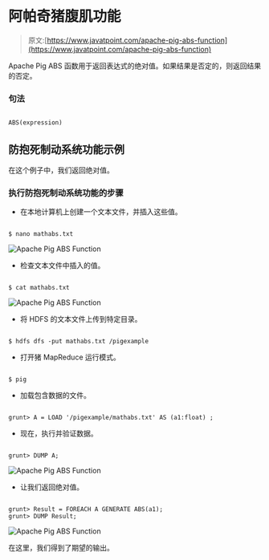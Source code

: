 # 阿帕奇猪腹肌功能

> 原文:[https://www.javatpoint.com/apache-pig-abs-function](https://www.javatpoint.com/apache-pig-abs-function)

Apache Pig ABS 函数用于返回表达式的绝对值。如果结果是否定的，则返回结果的否定。

### 句法

```

ABS(expression)

```

## 防抱死制动系统功能示例

在这个例子中，我们返回绝对值。

### 执行防抱死制动系统功能的步骤

*   在本地计算机上创建一个文本文件，并插入这些值。

```

$ nano mathabs.txt

```

![Apache Pig ABS Function](../Images/74fd796d6d045e5526a9f1cdb2b4cdbc.png)

*   检查文本文件中插入的值。

```

$ cat mathabs.txt

```

![Apache Pig ABS Function](../Images/aca846a6ca85139105fe14841ea5686f.png)

*   将 HDFS 的文本文件上传到特定目录。

```

$ hdfs dfs -put mathabs.txt /pigexample

```

*   打开猪 MapReduce 运行模式。

```

$ pig

```

*   加载包含数据的文件。

```

grunt> A = LOAD '/pigexample/mathabs.txt' AS (a1:float) ;

```

*   现在，执行并验证数据。

```

grunt> DUMP A;

```

![Apache Pig ABS Function](../Images/16c30ee47aeccda464089baef2147030.png)

*   让我们返回绝对值。

```

grunt> Result = FOREACH A GENERATE ABS(a1);
grunt> DUMP Result;

```

![Apache Pig ABS Function](../Images/0cd46db1f72450ab6159582735d7c807.png)

在这里，我们得到了期望的输出。